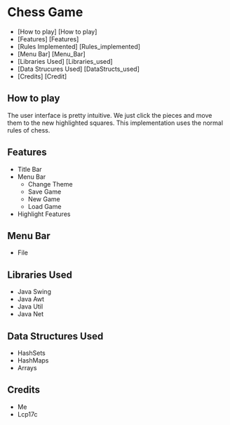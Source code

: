 # Chess Game
* [How to play] [How to play]
* [Features] [Features]
* [Rules Implemented] [Rules_implemented]
* [Menu Bar] [Menu_Bar]
* [Libraries Used] [Libraries_used]
* [Data Strucures Used] [DataStructs_used]
* [Credits] [Credit]

## How to play
The user interface is pretty intuitive. We just click the pieces and move them to the new highlighted squares. This implementation uses the normal rules of chess.  

## Features
* Title Bar
* Menu Bar
  * Change Theme
  * Save Game
  * New Game
  * Load Game
* Highlight Features

## Menu Bar
* File

## Libraries Used
* Java Swing
* Java Awt
* Java Util
* Java Net

## Data Structures Used
* HashSets
* HashMaps
* Arrays

## Credits
* Me
* Lcp17c
